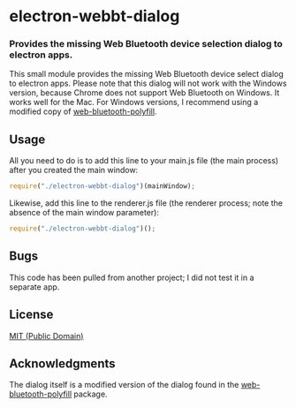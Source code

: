 # electron-webbt-dialog

### Provides the missing Web Bluetooth device selection dialog to electron apps.

This small module provides the missing Web Bluetooth device select dialog to electron apps. Please note
that this dialog will not work with the Windows version, because Chrome does not support Web Bluetooth on
Windows. It works well for the Mac. For Windows versions, I recommend using a modified copy of
[web-bluetooth-polyfill](https://github.com/urish/web-bluetooth-polyfill).

## Usage

All you need to do is to add this line to your main.js file (the main process) after you created the main
window:

``` javascript
require("./electron-webbt-dialog")(mainWindow);
```

Likewise, add this line to the renderer.js file (the renderer process; note the absence of the main window parameter):

``` javascript
require("./electron-webbt-dialog")();
```

## Bugs

This code has been pulled from another project; I did not test it in a separate app.

## License

[MIT (Public Domain)](LICENSE.md)

## Acknowledgments

The dialog itself is a modified version of the dialog found in the [web-bluetooth-polyfill](https://github.com/urish/web-bluetooth-polyfill) package.
